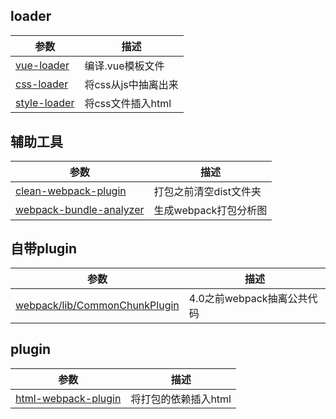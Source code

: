 ## loader

<table><thead><tr><th>参数</th><th>描述</th></tr></thead><tbody><tr><td><a href='https://www.npmjs.com/package/vue-loader'>vue-loader</a></td><td>编译.vue模板文件</td></tr><tr><tr><td><a href='https://www.npmjs.com/package/css-loader'>css-loader</a></td><td>将css从js中抽离出来</td></tr><tr><tr><td><a href='https://www.npmjs.com/package/style-loader'>style-loader</a></td><td>将css文件插入html</td></tr><tr></tbody></table>

## 辅助工具

<table><thead><tr><th>参数</th><th>描述</th></tr></thead><tbody><tr><td><a href='https://www.npmjs.com/package/clean-webpack-plugin'>clean-webpack-plugin</a></td><td>打包之前清空dist文件夹</td></tr><tr><tr><td><a href='https://www.npmjs.com/package/webpack-bundle-analyzer'>webpack-bundle-analyzer</a></td><td>生成webpack打包分析图</td></tr><tr></tbody></table>

## 自带plugin

<table><thead><tr><th>参数</th><th>描述</th></tr></thead><tbody><tr><td><a href='https://www.npmjs.com/package/webpack/lib/CommonChunkPlugin'>webpack/lib/CommonChunkPlugin</a></td><td>4.0之前webpack抽离公共代码</td></tr><tr></tbody></table>

## plugin

<table><thead><tr><th>参数</th><th>描述</th></tr></thead><tbody><tr><td><a href='https://www.npmjs.com/package/html-webpack-plugin'>html-webpack-plugin</a></td><td>将打包的依赖插入html</td></tr><tr></tbody></table>

